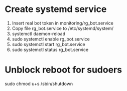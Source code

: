 # Create systemd service

1. Insert real bot token in monitoring/rg_bot.service
2. Copy file rg_bot.service to /etc/systemd/system/
3. systemctl daemon-reload
4. sudo systemctl enable rg_bot.service
5. sudo systemctl start rg_bot.service
6. sudo systemctl status rg_bot.service

# Unblock reboot for sudoers
sudo chmod u+s /sbin/shutdown